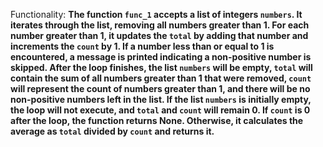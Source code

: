 Functionality: **The function `func_1` accepts a list of integers `numbers`. It iterates through the list, removing all numbers greater than 1. For each number greater than 1, it updates the `total` by adding that number and increments the `count` by 1. If a number less than or equal to 1 is encountered, a message is printed indicating a non-positive number is skipped. After the loop finishes, the list `numbers` will be empty, `total` will contain the sum of all numbers greater than 1 that were removed, `count` will represent the count of numbers greater than 1, and there will be no non-positive numbers left in the list. If the list `numbers` is initially empty, the loop will not execute, and `total` and `count` will remain 0. If `count` is 0 after the loop, the function returns None. Otherwise, it calculates the average as `total` divided by `count` and returns it.**